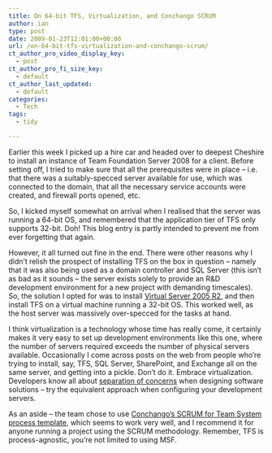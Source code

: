 ```yaml
---
title: On 64-bit TFS, Virtualization, and Conchango SCRUM
author: ian
type: post
date: 2009-01-23T12:01:00+00:00
url: /on-64-bit-tfs-virtualization-and-conchango-scrum/
ct_author_pro_video_display_key:
  - post
ct_author_pro_fi_size_key:
  - default
ct_author_last_updated:
  - default
categories:
  - Tech
tags:
  - tidy

---
```

<!--kg-card-begin: html-->

Earlier this week I picked up a hire car and headed over to deepest Cheshire to install an instance of Team Foundation Server 2008 for a client. Before setting off, I tried to make sure that all the prerequisites were in place &#8211; i.e. that there was a suitably-specced server available for use, which was connected to the domain, that all the necessary service accounts were created, and firewall ports opened, etc.

So, I kicked myself somewhat on arrival when I realised that the server was running a 64-bit OS, and remembered that the application tier of TFS only supports 32-bit. Doh! This blog entry is partly intended to prevent me from ever forgetting that again.

However, it all turned out fine in the end. There were other reasons why I didn&#8217;t relish the prospect of installing TFS on the box in question &#8211; namely that it was also being used as a domain controller and SQL Server (this isn&#8217;t as bad as it sounds &#8211; the server exists solely to provide an R&D development environment for a new project with demanding timescales). So, the solution I opted for was to install [Virtual Server 2005 R2][1], and then install TFS on a virtual machine running a 32-bit OS. This worked well, as the host server was massively over-specced for the tasks at hand.

I think virtualization is a technology whose time has really come, it certainly makes it very easy to set up development environments like this one, where the number of servers required exceeds the number of physical servers available. Occasionally I come across posts on the web from people who&#8217;re trying to install, say, TFS, SQL Server, SharePoint, and Exchange all on the same server, and getting into a pickle. Don&#8217;t do it. Embrace virtualization. Developers know all about [separation of concerns][2] when designing software solutions &#8211; try the equivalent approach when configuring your development servers.

As an aside &#8211; the team chose to use [Conchango&#8217;s SCRUM for Team System process template][3], which seems to work very well, and I recommend it for anyone running a project using the SCRUM methodology. Remember, TFS is process-agnostic, you&#8217;re not limited to using MSF.

<!--kg-card-end: html-->

 [1]: http://www.microsoft.com/windowsserversystem/virtualserver/
 [2]: http://en.wikipedia.org/wiki/Separation_of_concerns
 [3]: http://scrumforteamsystem.com/en/default.aspx